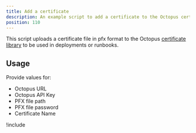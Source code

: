 ```yaml
---
title: Add a certificate
description: An example script to add a certificate to the Octopus certificate library.
position: 110
---
```


This script uploads a certificate file in pfx format to the Octopus [certificate library](/docs/deployment-examples/certificates/index.md) to be used in deployments or runbooks.

## Usage

Provide values for:

- Octopus URL
- Octopus API Key
- PFX file path
- PFX file password
- Certificate Name

!include <create-certificate-scripts>
